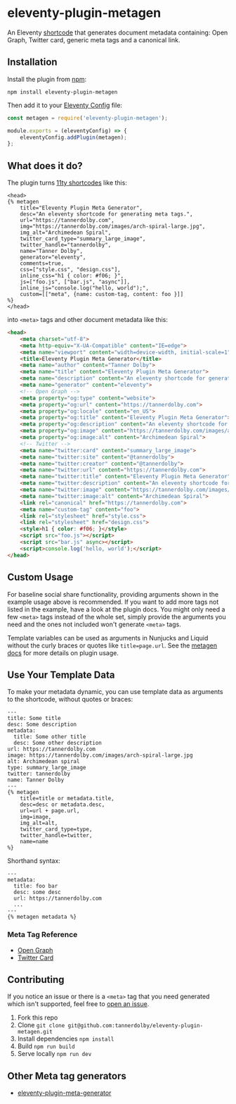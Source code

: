 # eleventy-plugin-metagen
An Eleventy [shortcode](https://www.11ty.dev/docs/shortcodes/) that generates document metadata containing: Open Graph, Twitter card, generic meta tags and a canonical link.

## Installation
Install the plugin from [npm](https://www.npmjs.com/package/eleventy-plugin-metagen):

```
npm install eleventy-plugin-metagen
```

Then add it to your [Eleventy Config](https://www.11ty.dev/docs/config/) file:

```js
const metagen = require('eleventy-plugin-metagen');

module.exports = (eleventyConfig) => {
    eleventyConfig.addPlugin(metagen);
};
```

## What does it do?
The plugin turns [11ty shortcodes](https://www.11ty.dev/docs/shortcodes/) like this:

```nunjucks
<head>
{% metagen
    title="Eleventy Plugin Meta Generator",
    desc="An eleventy shortcode for generating meta tags.",
    url="https://tannerdolby.com",
    img="https://tannerdolby.com/images/arch-spiral-large.jpg",
    img_alt="Archimedean Spiral",
    twitter_card_type="summary_large_image",
    twitter_handle="tannerdolby",
    name="Tanner Dolby",
    generator="eleventy",
    comments=true,
    css=["style.css", "design.css"],
    inline_css="h1 { color: #f06; }",
    js=["foo.js", ["bar.js", "async"]],
    inline_js="console.log("hello, world");",
    custom=[["meta", {name: custom-tag, content: foo }]]
%}
</head>
```
into `<meta>` tags and other document metadata like this:

```html
<head>
    <meta charset="utf-8">
	<meta http-equiv="X-UA-Compatible" content="IE=edge">
	<meta name="viewport" content="width=device-width, initial-scale=1">
	<title>Eleventy Plugin Meta Generator</title>
	<meta name="author" content="Tanner Dolby">
	<meta name="title" content="Eleventy Plugin Meta Generator">
	<meta name="description" content="An eleventy shortcode for generating meta tags.">
	<meta name="generator" content="eleventy">
	<!-- Open Graph -->
	<meta property="og:type" content="website">
	<meta property="og:url" content="https://tannerdolby.com">
	<meta property="og:locale" content="en_US">
	<meta property="og:title" content="Eleventy Plugin Meta Generator">
	<meta property="og:description" content="An eleventy shortcode for generating meta tags.">
	<meta property="og:image" content="https://tannerdolby.com/images/arch-spiral-large.jpg">
	<meta property="og:image:alt" content="Archimedean Spiral">
	<!-- Twitter -->
	<meta name="twitter:card" content="summary_large_image">
	<meta name="twitter:site" content="@tannerdolby">
	<meta name="twitter:creator" content="@tannerdolby">
	<meta name="twitter:url" content="https://tannerdolby.com">
	<meta name="twitter:title" content="Eleventy Plugin Meta Generator">
	<meta name="twitter:description" content="An eleventy shortcode for generating meta tags.">
	<meta name="twitter:image" content="https://tannerdolby.com/images/arch-spiral-large.jpg">
	<meta name="twitter:image:alt" content="Archimedean Spiral">
    <link rel="canonical" href="https://tannerdolby.com">
    <meta name="custom-tag" content="foo">
	<link rel="stylesheet" href="style.css">
	<link rel="stylesheet" href="design.css">
	<style>h1 { color: #f06; }</style>
	<script src="foo.js"></script>
	<script src="bar.js" async></script>
    <script>console.log('hello, world');</script>
</head>
```

## Custom Usage
For baseline social share functionality, providing arguments shown in the example usage above is recommended. If you want to add more tags not listed in the example, have a look at the plugin docs. You might only need a few `<meta>` tags instead of the whole set, simply provide the arguments you need and the ones not included won't generate `<meta>` tags.

Template variables can be used as arguments in Nunjucks and Liquid without the curly braces or quotes like `title=page.url`. See the [metagen docs](https://metagendocs.netlify.app/) for more details on plugin usage.

## Use Your Template Data
To make your metadata dynamic, you can use template data as arguments to the shortcode, without quotes or braces:

```nunjucks
---
title: Some title
desc: Some description
metadata:
  title: Some other title
  desc: Some other description
url: https://tannerdolby.com
image: https://tannerdolby.com/images/arch-spiral-large.jpg
alt: Archimedean spiral
type: summary_large_image 
twitter: tannerdolby
name: Tanner Dolby
---
{% metagen
    title=title or metadata.title,
    desc=desc or metadata.desc,
    url=url + page.url,
    img=image,
    img_alt=alt,
    twitter_card_type=type,
    twitter_handle=twitter,
    name=name
%}
```

Shorthand syntax:

```njk
---
metadata:
  title: foo bar
  desc: some desc
  url: https://tannerdolby.com
  ...
---
{% metagen metadata %}
```

### Meta Tag Reference
- [Open Graph](https://ogp.me/)
- [Twitter Card](https://developer.twitter.com/en/docs/twitter-for-websites/cards/overview/markup)

## Contributing
If you notice an issue or there is a `<meta>` tag that you need generated which isn't supported, feel free to [open an issue](https://github.com/tannerdolby/eleventy-plugin-metagen/issues).

1. Fork this repo
2. Clone `git clone git@github.com:tannerdolby/eleventy-plugin-metagen.git`
3. Install dependencies `npm install`
4. Build `npm run build`
5. Serve locally `npm run dev`

## Other Meta tag generators
- [eleventy-plugin-meta-generator](https://github.com/Ryuno-Ki/eleventy-plugin-meta-generator)